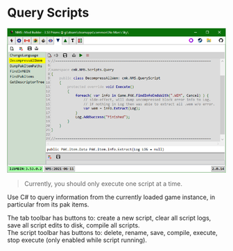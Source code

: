# Query Scripts
![](Tab_QueryScripts.png)

> Currently, you should only execute one script at a time.

Use C# to query information from the currently loaded game instance, in particular from its pak items.

The tab toolbar has buttons to: create a new script, clear all script logs, save all script edits to disk, compile all scripts.</br>
The script toolbar has buttons to: delete, rename, save, compile, execute, stop execute (only enabled while script running).

</br>

